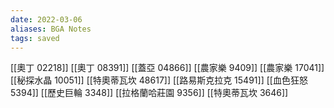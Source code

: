 ```yaml
---
date: 2022-03-06
aliases: BGA Notes
tags: saved
---
```


[[奧丁 02218]]
[[奧丁 08391]]
[[蓋亞 04866]]
[[農家樂 9409]]
[[農家樂 17041]]
[[秘探水晶 10051]]
[[特奧蒂瓦坎 48617]]
[[路易斯克拉克 15491]]
[[血色狂怒 5394]]
[[歷史巨輪 3348]]
[[拉格蘭哈莊園 9356]]
[[特奧蒂瓦坎 3646]]